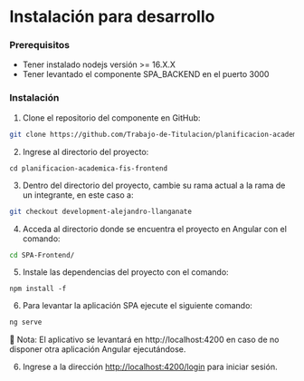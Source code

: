 # Instalación para desarrollo

### Prerequisitos

- Tener instalado nodejs versión >= 16.X.X
- Tener levantado el componente SPA_BACKEND en el puerto 3000

### Instalación

1. Clone el repositorio del componente en GitHub:

```bash
git clone https://github.com/Trabajo-de-Titulacion/planificacion-academica-fis-frontend
```

2. Ingrese al directorio del proyecto:

```
cd planificacion-academica-fis-frontend
```

3. Dentro del directorio del proyecto, cambie su rama actual a la rama de un integrante, en este caso a:

```bash
git checkout development-alejandro-llanganate
```

4. Acceda al directorio donde se encuentra el proyecto en Angular con el comando:

```bash
cd SPA-Frontend/
```

5. Instale las dependencias del proyecto con el comando:

```
npm install -f
```

6. Para levantar la aplicación SPA ejecute el siguiente comando:

```bash
ng serve
```

<aside>
📖 Nota: El aplicativo se levantará en http://localhost:4200 en caso de no disponer otra aplicación Angular ejecutándose.

</aside>

6. Ingrese a la dirección  [http://localhost:4200/login](http://localhost:4200/login) para iniciar sesión.
